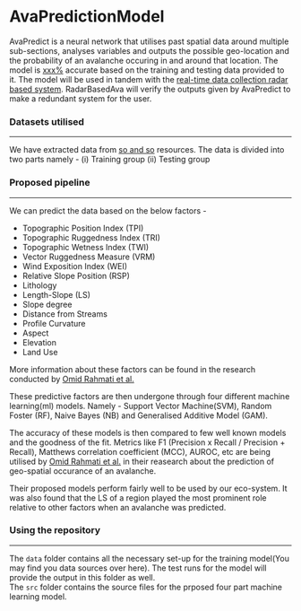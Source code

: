 # AvaPredictionModel

AvaPredict is a neural network that utilises past spatial data around multiple
sub-sections, analyses variables and outputs the possible geo-location and the
probability of an avalanche occuring in and around that location. The model is
<ins>xxx%</ins> accurate based on the training and testing data provided to it.
The model will be used in tandem with the
[real-time data collection radar based system](https://github.com/Backs-ash/RadarBasedAvaPredict).
RadarBasedAva will verify the outputs given by AvaPredict to make a redundant
system for the user.

### Datasets utilised

---

We have extracted data from <ins>so and so</ins> resources. The data is divided
into two parts namely - (i) Training group (ii) Testing group

### Proposed pipeline

---

We can predict the data based on the below factors -

- Topographic Position Index (TPI)
- Topographic Ruggedness Index (TRI)
- Topographic Wetness Index (TWI)
- Vector Ruggedness Measure (VRM)
- Wind Exposition Index (WEI)
- Relative Slope Position (RSP)
- Lithology
- Length-Slope (LS)
- Slope degree
- Distance from Streams
- Profile Curvature
- Aspect
- Elevation
- Land Use

More information about these factors can be found in the research conducted by
[Omid Rahmati et al.](https://www.mdpi.com/2072-4292/11/24/2995)

These predictive factors are then undergone through four different machine
learning(ml) models. Namely - Support Vector Machine(SVM), Random Foster (RF),
Naive Bayes (NB) and Generalised Additive Model (GAM).

The accuracy of these models is then compared to few well known models and the
goodness of the fit. Metrics like F1 (Precision x Recall / Precision + Recall),
Matthews correlation coefficient (MCC), AUROC, etc are being utilised by
[Omid Rahmati et al.](https://www.mdpi.com/2072-4292/11/24/2995) in their
reasearch about the prediction of geo-spatial occurance of an avalanche.

Their proposed models perform fairly well to be used by our eco-system. It was
also found that the LS of a region played the most prominent role relative to
other factors when an avalanche was predicted.


### Using the repository

---

The `data` folder contains all the necessary set-up for the training model(You
may find you data sources over here). The test runs for the model will provide
the output in this folder as well. <br> The `src` folder contains the source
files for the prposed four part machine learning model.
